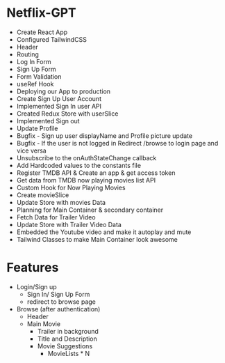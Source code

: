 # Netflix-GPT

- Create React App
- Configured TailwindCSS
- Header
- Routing
- Log In Form
- Sign Up Form
- Form Validation
- useRef Hook
- Deploying our App to production
- Create Sign Up User Account
- Implemented Sign In user API
- Created Redux Store with userSlice
- Implemented Sign out
- Update Profile
- Bugfix - Sign up user displayName and Profile picture update
- Bugfix - If the user is not logged in Redirect /browse to login page and vice versa
- Unsubscribe to the onAuthStateChange callback
- Add Hardcoded values to the constants file
- Register TMDB API & Create an app & get access token
- Get data from TMDB now playing movies list API
- Custom Hook for Now Playing Movies
- Create movieSlice
- Update Store with movies Data
- Planning for Main Container & secondary container
- Fetch Data for Trailer Video
- Update Store with Trailer Video Data
- Embedded the Youtube video and make it autoplay and mute
- Tailwind Classes to make Main Container look awesome


# Features

- Login/Sign up
    - Sign In/ Sign Up Form
    - redirect to browse page
- Browse (after authentication)
    - Header
    - Main Movie
        - Trailer in background
        - Title and Description
        - Movie Suggestions
            - MovieLists * N